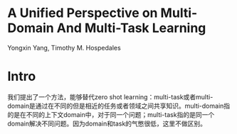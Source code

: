 # A Unified Perspective on Multi-Domain And Multi-Task Learning

Yongxin Yang, Timothy M. Hospedales

# Intro

我们提出了一个方法，能够替代zero shot learning：multi-task或者multi-domain是通过在不同的但是相近的任务或者领域之间共享知识。multi-domain指的是在不同的上下文domain中，对于同一个问题；multi-task指的是同一个domain解决不同问题。因为domain和task的气憋很低，这里不做区别。

